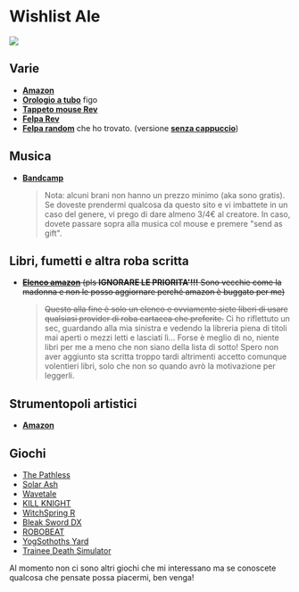 # Wishlist Ale
![](/fighting-people-fighting.gif)

## Varie
- [**Amazon**](https://www.amazon.it/hz/wishlist/ls/163ZIKGBFYIVL/ref=nav_wishlist_lists_1?_encoding=UTF8&type=wishlist)
- [**Orologio a tubo**](https://www.etsy.com/it/listing/761876082/orologio-a-tubo-nixie-include-tubi-in-14?pro=1&frs=1&bes=1&sts=1) figo
- [**Tappeto mouse Rev**](https://uwumarket.us/products/rev-dark-xl-mousepad?_pos=8&_sid=f095ffd0d&_ss=r)
- [**Felpa Rev**](https://uwumarket.us/products/rev-streetwear-hoodie?_pos=5&_sid=f095ffd0d&_ss=r)
- [**Felpa random**](https://uwumarket.us/products/fluffenfox_-wholesome-group-hoodie) che ho trovato. (versione [**senza cappuccio**](https://uwumarket.us/products/fluffenfox_-wholesome-group-crewneck))

## Musica
- [**Bandcamp**](https://bandcamp.com/thirdhawk/wishlist)
  > Nota: alcuni brani non hanno un prezzo minimo (aka sono gratis). Se doveste prendermi qualcosa da  questo sito e vi imbattete in un caso del genere, vi prego di dare almeno 3/4€ al creatore. In caso, dovete passare sopra alla musica col mouse e premere "send as gift".

## Libri, fumetti e altra roba scritta
- ~~[**Elenco amazon**](https://www.amazon.it/hz/wishlist/ls/239C4IOUIBK0L/) (pls **IGNORARE LE PRIORITA'!!!** Sono vecchie come la madonna e non le posso aggiornare perché amazon è buggato per me)~~
  > ~~Questo alla fine è solo un elenco e ovviamente siete liberi di usare qualsiasi provider di roba cartacea che preferite.~~
Ci ho riflettuto un sec, guardando alla mia sinistra e vedendo la libreria piena di titoli mai aperti o mezzi letti e lasciati lì... Forse è meglio di no, niente libri per me a meno che non siano della lista di sotto! Spero non aver aggiunto sta scritta troppo tardi altrimenti accetto comunque volentieri libri, solo che non so quando avrò la motivazione per leggerli.

## Strumentopoli artistici
- [**Amazon**](https://www.amazon.it/hz/wishlist/ls/360PA7UAQ0F9Y)

## Giochi

- [The Pathless](https://store.steampowered.com/app/1492680/The_Pathless/)
- [Solar Ash](https://store.steampowered.com/app/1867530/Solar_Ash/)
- [Wavetale](https://store.steampowered.com/app/1823930/Wavetale/)
- [KILL KNIGHT](https://store.steampowered.com/app/2694420/KILL_KNIGHT/)
- [WitchSpring R](https://store.steampowered.com/app/1958220/WitchSpring_R/)
- [Bleak Sword DX](https://store.steampowered.com/app/2193050/Bleak_Sword_DX/)
- [ROBOBEAT](https://store.steampowered.com/app/1456760/ROBOBEAT/)
- [YogSothoths Yard](https://store.steampowered.com/app/2194530/YogSothoths_Yard/)
- [Trainee Death Simulator](https://store.steampowered.com/app/3188550/Trainee_Death_Simulator/)

Al momento non ci sono altri giochi che mi interessano ma se conoscete qualcosa che pensate possa piacermi, ben venga!
